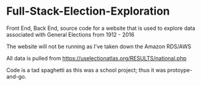 # Full-Stack-Election-Exploration
Front End, Back End, source code for a website that is used to explore data associated with General Elections from 1912 - 2016

The website will not be running as I've taken down the Amazon RDS/AWS

All data is pulled from  https://uselectionatlas.org/RESULTS/national.php

Code is a tad spaghetti as this was a school project; thus it was protoype-and-go.
